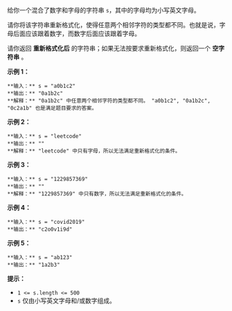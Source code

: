 给你一个混合了数字和字母的字符串 `s`，其中的字母均为小写英文字母。

请你将该字符串重新格式化，使得任意两个相邻字符的类型都不同。也就是说，字母后面应该跟着数字，而数字后面应该跟着字母。

请你返回 **重新格式化后** 的字符串；如果无法按要求重新格式化，则返回一个 **空字符串** 。



**示例 1：**

    
    
    **输入：** s = "a0b1c2"
    **输出：** "0a1b2c"
    **解释：** "0a1b2c" 中任意两个相邻字符的类型都不同。 "a0b1c2", "0a1b2c", "0c2a1b" 也是满足题目要求的答案。
    

**示例 2：**

    
    
    **输入：** s = "leetcode"
    **输出：** ""
    **解释：** "leetcode" 中只有字母，所以无法满足重新格式化的条件。
    

**示例 3：**

    
    
    **输入：** s = "1229857369"
    **输出：** ""
    **解释：** "1229857369" 中只有数字，所以无法满足重新格式化的条件。
    

**示例 4：**

    
    
    **输入：** s = "covid2019"
    **输出：** "c2o0v1i9d"
    

**示例 5：**

    
    
    **输入：** s = "ab123"
    **输出：** "1a2b3"
    



**提示：**

  * `1 <= s.length <= 500`
  * `s` 仅由小写英文字母和/或数字组成。

